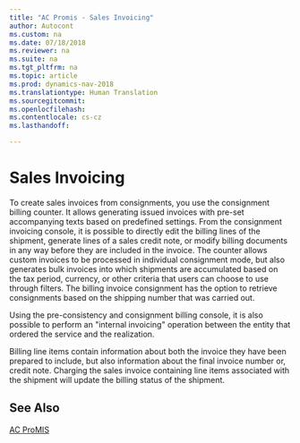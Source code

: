 ```yaml
---
title: "AC Promis - Sales Invoicing"
author: Autocont
ms.custom: na
ms.date: 07/18/2018
ms.reviewer: na
ms.suite: na
ms.tgt_pltfrm: na
ms.topic: article
ms.prod: dynamics-nav-2018
ms.translationtype: Human Translation
ms.sourcegitcommit: 
ms.openlocfilehash: 
ms.contentlocale: cs-cz
ms.lasthandoff: 

---
```



# <a name="ac-pm-sales-invoicing"></a>Sales Invoicing

To create sales invoices from consignments, you use the consignment billing counter. It allows generating issued invoices with pre-set accompanying texts based on predefined settings. From the consignment invoicing console, it is possible to directly edit the billing lines of the shipment, generate lines of a sales credit note, or modify billing documents in any way before they are included in the invoice. The counter allows custom invoices to be processed in individual consignment mode, but also generates bulk invoices into which shipments are accumulated based on the tax period, currency, or other criteria that users can choose to use through filters. The billing invoice consignment has the option to retrieve consignments based on the shipping number that was carried out.

Using the pre-consistency and consignment billing console, it is also possible to perform an "internal invoicing" operation between the entity that ordered the service and the realization.

Billing line items contain information about both the invoice they have been prepared to include, but also information about the final invoice number or, credit note. Charging the sales invoice containing line items associated with the shipment will update the billing status of the shipment.

## <a name="see-also"></a>See Also  
[AC ProMIS](ac-pm-promis.md)